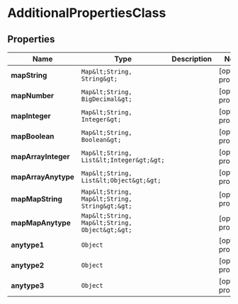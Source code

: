 

# AdditionalPropertiesClass


## Properties

Name | Type | Description | Notes
------------ | ------------- | ------------- | -------------
**mapString** | `Map&lt;String, String&gt;` |  |  [optional property]
**mapNumber** | `Map&lt;String, BigDecimal&gt;` |  |  [optional property]
**mapInteger** | `Map&lt;String, Integer&gt;` |  |  [optional property]
**mapBoolean** | `Map&lt;String, Boolean&gt;` |  |  [optional property]
**mapArrayInteger** | `Map&lt;String, List&lt;Integer&gt;&gt;` |  |  [optional property]
**mapArrayAnytype** | `Map&lt;String, List&lt;Object&gt;&gt;` |  |  [optional property]
**mapMapString** | `Map&lt;String, Map&lt;String, String&gt;&gt;` |  |  [optional property]
**mapMapAnytype** | `Map&lt;String, Map&lt;String, Object&gt;&gt;` |  |  [optional property]
**anytype1** | `Object` |  |  [optional property]
**anytype2** | `Object` |  |  [optional property]
**anytype3** | `Object` |  |  [optional property]






